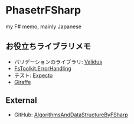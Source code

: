 # PhasetrFSharp

my F# memo, mainly Japanese

## お役立ちライブラリメモ

- バリデーションのライブラリ: [Validus](https://github.com/pimbrouwers/validus)
- [FsToolkit.ErrorHandling](https://github.com/demystifyfp/FsToolkit.ErrorHandling)
- テスト: [Expecto](https://github.com/haf/expecto)
- [Giraffe](https://github.com/giraffe-fsharp/Giraffe)

## External

- GitHub: [AlgorithmsAndDataStructureByFSharp](https://github.com/phasetr/AlgorithmsAndDataStructureByFSharp)
